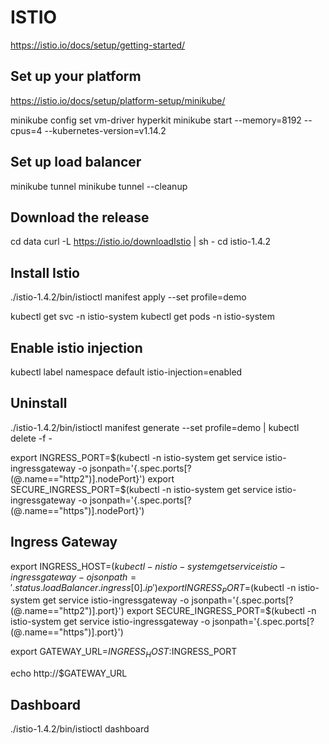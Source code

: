 # ISTIO

https://istio.io/docs/setup/getting-started/

## Set up your platform

https://istio.io/docs/setup/platform-setup/minikube/

minikube config set vm-driver hyperkit
minikube start --memory=8192 --cpus=4 --kubernetes-version=v1.14.2

## Set up load balancer

minikube tunnel
minikube tunnel --cleanup

## Download the release

cd data 
curl -L https://istio.io/downloadIstio | sh -
cd istio-1.4.2

## Install Istio

./istio-1.4.2/bin/istioctl manifest apply --set profile=demo

kubectl get svc -n istio-system
kubectl get pods -n istio-system

## Enable istio injection

kubectl label namespace default istio-injection=enabled

## Uninstall

./istio-1.4.2/bin/istioctl manifest generate --set profile=demo | kubectl delete -f -

export INGRESS_PORT=$(kubectl -n istio-system get service istio-ingressgateway -o jsonpath='{.spec.ports[?(@.name=="http2")].nodePort}')
export SECURE_INGRESS_PORT=$(kubectl -n istio-system get service istio-ingressgateway -o jsonpath='{.spec.ports[?(@.name=="https")].nodePort}')

## Ingress Gateway

export INGRESS_HOST=$(kubectl -n istio-system get service istio-ingressgateway -o jsonpath='{.status.loadBalancer.ingress[0].ip}')
export INGRESS_PORT=$(kubectl -n istio-system get service istio-ingressgateway -o jsonpath='{.spec.ports[?(@.name=="http2")].port}')
export SECURE_INGRESS_PORT=$(kubectl -n istio-system get service istio-ingressgateway -o jsonpath='{.spec.ports[?(@.name=="https")].port}')

export GATEWAY_URL=$INGRESS_HOST:$INGRESS_PORT

echo http://$GATEWAY_URL

## Dashboard

./istio-1.4.2/bin/istioctl dashboard <appli>
